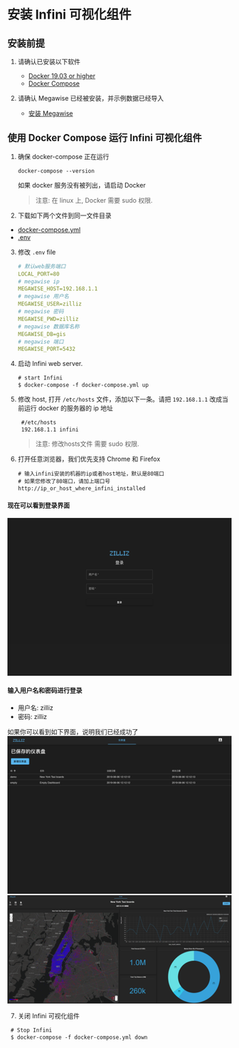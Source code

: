 
# 安装 Infini 可视化组件

## 安装前提

1. 请确认已安装以下软件

    - [Docker 19.03 or higher](https://docs.docker.com/engine/installation/linux/docker-ce/ubuntu/)
    - [Docker Compose](https://docs.docker.com/compose/install/)

2. 请确认 Megawise 已经被安装，并示例数据已经导入
    - [安装 Megawise](install_infini_sql.md)

## 使用 Docker Compose 运行 Infini 可视化组件

1. 确保 docker-compose 正在运行 

   ```
   docker-compose --version
   ```

   如果 docker 服务没有被列出，请启动 Docker 

   > 注意: 在 linux 上, Docker 需要 sudo 权限.

2. 下载如下两个文件到同一文件目录
  - [docker-compose.yml](https://github.com/Infini-Analytics/infini/blob/master/config/webserver/docker-compose.yml)
  - [.env](https://github.com/Infini-Analytics/infini/blob/master/config/webserver/.env)
  
3. 修改 `.env` file 
    ```yml
    # 默认web服务端口
    LOCAL_PORT=80
    # megawise ip
    MEGAWISE_HOST=192.168.1.1
    # megawise 用户名
    MEGAWISE_USER=zilliz
    # megawise 密码
    MEGAWISE_PWD=zilliz
    # megawise 数据库名称
    MEGAWISE_DB=gis
    # megawise 端口
    MEGAWISE_PORT=5432
    ```

4. 启动 Infini web server.

   ```shell
   # start Infini
   $ docker-compose -f docker-compose.yml up
   ```

5. 修改 host, 打开 `/etc/hosts` 文件，添加以下一条。请把 `192.168.1.1` 改成当前运行 docker 的服务器的 ip 地址
   ```shell
    #/etc/hosts
    192.168.1.1 infini
   ```
   > 注意: 修改hosts文件 需要 sudo 权限.

6. 打开任意浏览器，我们优先支持 Chrome 和 Firefox

   ```shell
   # 输入infini安装的机器的ip或者host地址，默认是80端口
   # 如果您修改了80端口，请加上端口号
   http://ip_or_host_where_infini_installed
   ```

  #### 现在可以看到登录界面
  ![login](./assets/login.png)

  #### 输入用户名和密码进行登录
  - 用户名: zilliz
  - 密码: zilliz

  如果你可以看到如下界面，说明我们已经成功了
  ![dashboard-list](./assets/dashboard-list.png)
  ![New York Taxi data](./assets/nyc-demo.png)

7. 关闭 Infini 可视化组件
  ```shell
   # Stop Infini
   $ docker-compose -f docker-compose.yml down
  ```
